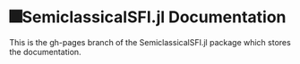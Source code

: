 # 🎆SemiclassicalSFI.jl Documentation

This is the gh-pages branch of the SemiclassicalSFI.jl package which stores the documentation.
